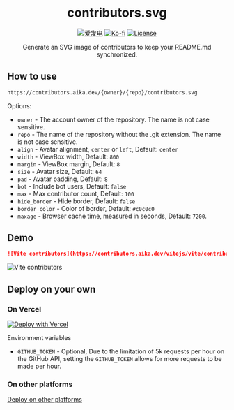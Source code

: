 <div align="center">

# contributors.svg

[![爱发电](https://img.shields.io/badge/dynamic/json?url=https%3A%2F%2Fafdian.net%2Fapi%2Fuser%2Fget-profile%3Fuser_id%3D75e549844b5111ed8df552540025c377&query=%24.data.user.name&label=%E7%88%B1%E5%8F%91%E7%94%B5&color=%23946ce6)](https://afdian.net/a/gizmo)
[![Ko-fi](https://img.shields.io/badge/Ko--fi-%E2%9D%A4%EF%B8%8F-blue?logo=kofi&color=%23fff)](https://ko-fi.com/gizmo_)
[![License](https://img.shields.io/github/license/gizmo-ds/contributors.svg.svg)](./LICENSE)

Generate an SVG image of contributors to keep your README.md synchronized.

</div>

## How to use

```markdown
https://contributors.aika.dev/{owner}/{repo}/contributors.svg
```

Options:

- `owner` - The account owner of the repository. The name is not case sensitive.
- `repo` - The name of the repository without the .git extension. The name is not case sensitive.
- `align` - Avatar alignment, `center` or `left`, Default: `center`
- `width` - ViewBox width, Default: `800`
- `margin` - ViewBox margin, Default: `8`
- `size` - Avatar size, Default: `64`
- `pad` - Avatar padding, Default: `8`
- `bot` - Include bot users, Default: `false`
- `max` - Max contributor count, Default: `100`
- `hide_border` - Hide border, Default: `false`
- `border_color` - Color of border, Default: `#c0c0c0`
- `maxage` - Browser cache time, measured in seconds, Default: `7200`.

## Demo

```markdown
![Vite contributors](https://contributors.aika.dev/vitejs/vite/contributors.svg?max=44)
```

![Vite contributors](https://contributors.aika.dev/vitejs/vite/contributors.svg?max=44)

## Deploy on your own

### On Vercel

[![Deploy with Vercel](https://vercel.com/button)](https://vercel.com/new/clone?repository-url=https%3A%2F%2Fgithub.com%2Fgizmo-ds%2Fcontributors.svg)

Environment variables

- `GITHUB_TOKEN` - Optional, Due to the limitation of 5k requests per hour on the GitHub API, setting the `GITHUB_TOKEN` allows for more requests to be made per hour.

### On other platforms

[Deploy on other platforms](https://nitro.unjs.io/deploy/providers/deno)
